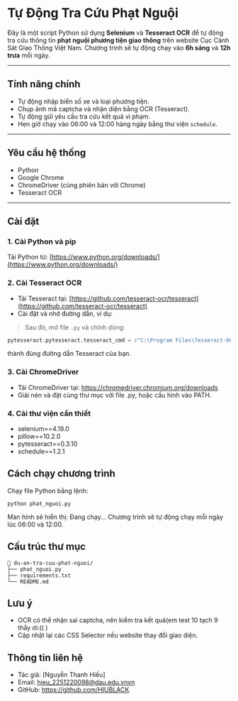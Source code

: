 
# Tự Động Tra Cứu Phạt Nguội

Đây là một script Python sử dụng **Selenium** và **Tesseract OCR** để tự động tra cứu thông tin **phạt nguội phương tiện giao thông** trên website Cục Cảnh Sát Giao Thông Việt Nam. Chương trình sẽ tự động chạy vào **6h sáng** và **12h trưa** mỗi ngày.

---

## Tính năng chính

- Tự động nhập biển số xe và loại phương tiện.
- Chụp ảnh mã captcha và nhận diện bằng OCR (Tesseract).
- Tự động gửi yêu cầu tra cứu kết quả vi phạm.
- Hẹn giờ chạy vào 06:00 và 12:00 hàng ngày bằng thư viện `schedule`.

---

## Yêu cầu hệ thống

- Python
- Google Chrome
- ChromeDriver (cùng phiên bản với Chrome)
- Tesseract OCR

---

## Cài đặt

### 1. Cài Python và pip

Tải Python từ: [https://www.python.org/downloads/](https://www.python.org/downloads/)

### 2. Cài Tesseract OCR

- Tải Tesseract tại: [https://github.com/tesseract-ocr/tesseract](https://github.com/tesseract-ocr/tesseract)
-   Cài đặt và nhớ đường dẫn, ví dụ:

> Sau đó, mở file `.py` và chỉnh dòng:
```python
pytesseract.pytesseract.tesseract_cmd = r"C:\Program Files\Tesseract-OCR\tesseract.exe"
```
 thành đúng đường dẫn Tesseract của bạn.
### 3.  Cài ChromeDriver
-   Tải ChromeDriver tại: https://chromedriver.chromium.org/downloads
-   Giải nén và đặt cùng thư mục với file .py, hoặc cấu hình vào PATH.
### 4. Cài thư viện cần thiết
- selenium==4.19.0
- pillow==10.2.0
- pytesseract==0.3.10
- schedule==1.2.1
##  Cách chạy chương trình
Chạy file Python bằng lệnh:

```
python phat_nguoi.py
```
Màn hình sẽ hiển thị: Đang chạy...
Chương trình sẽ tự động chạy mỗi ngày lúc 06:00 và 12:00.
##  Cấu trúc thư mục
```
📁 du-an-tra-cuu-phat-nguoi/
├── phat_nguoi.py
├── requirements.txt
└── README.md
```
## Lưu ý
- OCR có thể nhận sai captcha, nên kiểm tra kết quả(em test 10 tạch 9 thầy ơi:((   )
- Cập nhật lại các CSS Selector nếu website thay đổi giao diện.
## Thông tin liên hệ
- Tác giả: [Nguyễn Thanh Hiếu]
- Email: hieu_2251220098@dau.edu.vnvn
- GitHub: https://github.com/HIUBLACK
